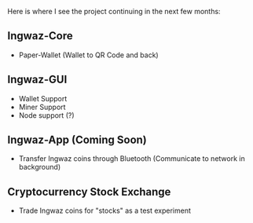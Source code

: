 Here is where I see the project continuing in the next few months:

## Ingwaz-Core

- Paper-Wallet (Wallet to QR Code and back)

## Ingwaz-GUI

- Wallet Support
- Miner Support
- Node support (?)

## Ingwaz-App (Coming Soon)

- Transfer Ingwaz coins through Bluetooth (Communicate to network in background)

## Cryptocurrency Stock Exchange

- Trade Ingwaz coins for "stocks" as a test experiment